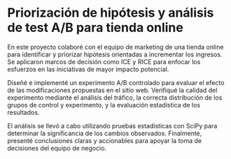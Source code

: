# Priorización de hipótesis y análisis de test A/B para tienda online

En este proyecto colaboré con el equipo de marketing de una tienda online para identificar y priorizar hipótesis orientadas a incrementar los ingresos. Se aplicaron marcos de decisión como ICE y RICE para enfocar los esfuerzos en las iniciativas de mayor impacto potencial.

Diseñé e implementé un experimento A/B controlado para evaluar el efecto de las modificaciones propuestas en el sitio web. Verifiqué la calidad del experimento mediante el análisis del tráfico, la correcta distribución de los grupos de control y experimento, y la evaluación estadística de los resultados.

El análisis se llevó a cabo utilizando pruebas estadísticas con SciPy para determinar la significancia de los cambios observados. Finalmente, presenté conclusiones claras y accionables para apoyar la toma de decisiones del equipo de negocio.
